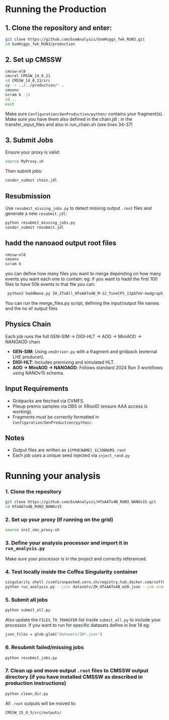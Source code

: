 # Running the Production

## 1. Clone the repository and enter:

```bash
git clone https://github.com/bsmAnalysis/bsmHiggs_fwk_RUN3.git
cd bsmHiggs_fwk_RUN3/production
```

## 2. Set up CMSSW

```bash
cmssw-el8
cmsrel CMSSW_14_0_21
cd CMSSW_14_0_21/src
cp -r ../../production/* .
cmsenv
scram b -j4
cd ..
exit
```

Make sure `Configuration/GenProduction/python/` contains your fragment(s). Make sure you have them also defined in the chain.jdl : in the transfer_input_files and also in run_chain.sh (see lines 34-37)

## 3. Submit Jobs

Ensure your proxy is valid:

```bash
source MyProxy.sh
```

Then submit jobs:

```bash
condor_submit chain.jdl
```

## Resubmission

Use `resubmit_missing_jobs.py` to detect missing output `.root` files and generate a new `resubmit.jdl`:

```bash
python resubmit_missing_jobs.py
condor_submit resubmit.jdl
```
## hadd the nanoaod output root files 
```bash
cmssw-el8
cmsenv
scram b
```

you can define how many files you want to merge depending on how many events you want each one to contain:
eg: if you want to hadd the first 100 files to have 50k events in that file you can:
```bash
 python3 haddNano.py ZH_ZToAll_HToAATo4B_M-12_TuneCP5_13p6TeV-madgraph_pythia8_cff_.root $(printf "_%d.root " {0..99})
 ```
You can run the merge_files.py script, defining the input/output file names and the no of output files 
##  Physics Chain

Each job runs the full GEN-SIM → DIGI-HLT → AOD → MiniAOD → NANOAOD chain

- **GEN-SIM**: Using `cmsDriver.py` with a fragment and gridpack (external LHE producer).
- **DIGI-HLT**: Includes premixing and simulated HLT.
- **AOD → MiniAOD → NANOAOD**: Follows standard 2024 Run 3 workflows using NANOv15 schema.

##  Input Requirements

- Gridpacks are fetched via CVMFS.
- Pileup premix samples via DBS or XRootD (ensure AAA access is working).
- Fragments must be correctly formatted in `Configuration/GenProduction/python/`.

## Notes

- Output files are written as `${PROCNAME}_${JOBNUM}.root`
- Each job uses a unique seed injected via `inject_rand.py`

# Running your analysis
### 1. Clone the repository

```bash
git clone https://github.com/bsmAnalysis/HToAATo4B_RUN3_NANOv15.git
cd HToAATo4B_RUN3_NANOv15
```

### 2. Set up your proxy (if running on the grid)

```bash
source init_cms_proxy.sh
```

### 3. Define your analysis processor and import it in `run_analysis.py`

Make sure your processor is in the project and correctly referenced.

### 4. Test locally inside the Coffea Singularity container

```bash
singularity shell /cvmfs/unpacked.cern.ch/registry.hub.docker.com/coffeateam/coffea-dask:latest
python run_analysis.py --json datasets/ZH_HToAATo4B_m20.json --job-index 0 --output ZH_m20_test.root
```

### 5. Submit all jobs

```bash
python submit_all.py
```

Also update the `FILES_TO_TRANSFER` list inside `submit_all.py` to include your processor. If you want to run for specific datasets define in line 14 eg:
```bash
json_files = glob.glob("datasets/ZH*.json")
```
### 6. Resubmit failed/missing jobs

```bash
python resubmit_jobs.py
```

### 7. Clean up and move output `.root` files to CMSSW output directory (if you have installed CMSSW as described in production instructions)

```bash
python clean_dir.py
```

All `.root` outputs will be moved to:

```
CMSSW_15_0_5/src/outputs/
```
